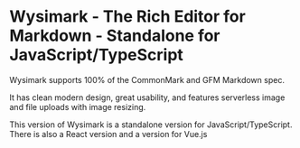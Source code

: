 # Wysimark - The Rich Editor for Markdown - Standalone for JavaScript/TypeScript

Wysimark supports 100% of the CommonMark and GFM Markdown spec.

It has clean modern design, great usability, and features serverless image and file uploads with image resizing.

This version of Wysimark is a standalone version for JavaScript/TypeScript. There is also a React version and a version for Vue.js
